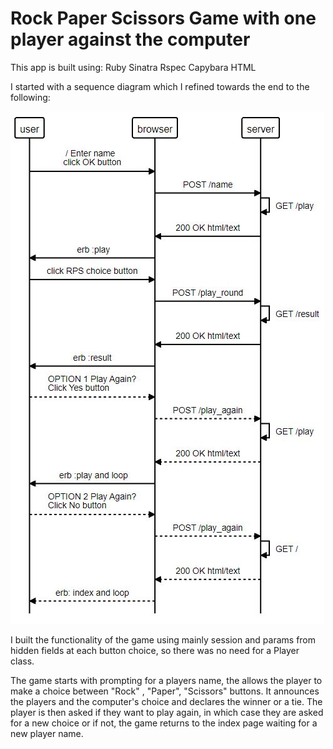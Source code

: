 # Rock Paper Scissors Game with one player against the computer

This app is built using:
Ruby
Sinatra
Rspec
Capybara
HTML

I started with a sequence diagram which I refined towards the end to the following:

![](./sequence_diagram.jpg)


I built the functionality of the game using mainly session and params from hidden fields at each button choice, so there was no need for a Player class.

The game starts with prompting for a players name, the allows the player to make a choice between "Rock" , "Paper", "Scissors" buttons. 
It announces the players and the computer's choice and declares the winner or a tie.
The player is then asked if they want to play again, in which case they are asked for a new choice or if not, the game returns to the index page waiting for a new player name.



